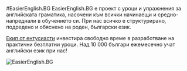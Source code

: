 #EasierEnglish.BG
EasierEnglish.BG е проект с уроци и упражнения за английската граматика, насочени към всички начинаещи и средно-напреднали в обучението си. При нас всичко е структурирано, подредено и обяснено на роден, български език.

[Екип от ентусиасти](http://easierenglish.bg/%D0%B5%D0%BA%D0%B8%D0%BF%D1%8A%D1%82-%D0%BD%D0%B0-easier-english/) инвестира свободно време в разработване на практични безплатни уроци. Над 10 000 българи ежемесечно учат английски език при нас!

![EasierEnglish.BG](https://scontent-ams.xx.fbcdn.net/hphotos-xpa1/t31.0-8/10688357_729074820461465_2089828164863415253_o.jpg)